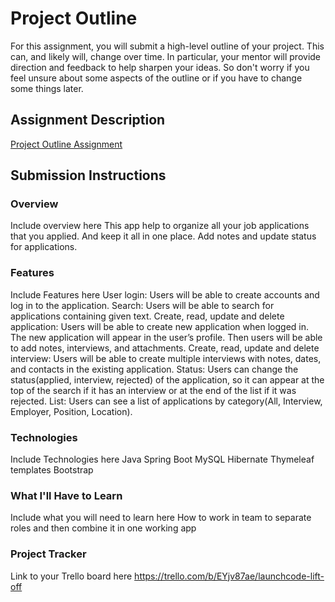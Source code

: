 # Project Outline
For this assignment, you will submit a high-level outline of your project. This can, and likely will, change over time. In particular, your mentor will provide direction and feedback to help sharpen your ideas. So don't worry if you feel unsure about some aspects of the outline or if you have to change some things later.

## Assignment Description
[Project Outline Assignment](https://education.launchcode.org/liftoff/modules/assignments/project-outline)

## Submission Instructions

### Overview
Include overview here
This app help to organize all your job applications that you applied. And keep it all in one place. Add notes and update status for applications.
### Features
Include Features here
User login: Users will be able to create accounts and log in to the application.
Search: Users will be able to search for applications containing given text.
Create, read, update and delete application: Users will be able to create new application
when logged in. The new application will appear in the user’s profile. Then users will be able
to add notes, interviews, and attachments.
Create, read, update and delete interview: Users will be able to create multiple interviews
with notes, dates, and contacts in the existing application.
Status: Users can change the status(applied, interview, rejected) of the application, so it can
appear at the top of the search if it has an interview or at the end of the list if it was rejected.
List: Users can see a list of applications by category(All, Interview, Employer, Position,
Location).
### Technologies
Include Technologies here
Java
Spring Boot
MySQL
Hibernate
Thymeleaf templates
Bootstrap
### What I'll Have to Learn
Include what you will need to learn here
How to work in team to separate roles and then combine it in one working app
### Project Tracker
Link to your Trello board here
https://trello.com/b/EYjv87ae/launchcode-lift-off

